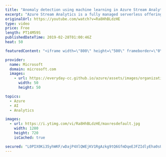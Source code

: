 ```yaml
---
title: "Anomaly detection using machine learning in Azure Stream Analytics | Azure Friday"
excerpt: "Azure Stream Analytics is a fully managed serverless offering on Azure. With the new Anomaly Detection functions in Stream Analytics, the whole complexity associated with building and training custom machine learning (ML) models is reduced to a simple function call resulting in lower costs, faster time"
originalUrl: https://youtube.com/watch?v=Ra8HhBLdzHE
type: video
price: Free
length: PT14M59S
publishedDateTime: 2019-02-28T01:00:46Z
heat: 50

featuredContent: "<iframe width=\"800\" height=\"500\" frameborder=\"0\" src=\"https://www.youtube.com/embed/Ra8HhBLdzHE\" allow=\"accelerometer; autoplay; encrypted-media; gyroscope; picture-in-picture\" allowfullscreen></iframe>"

provider:
  name: Microsoft
  domain: microsoft.com
  images:
    - url: https://everyday-cc.github.io/azure/assets/images/organizations/microsoft.com-50x50.jpg
      width: 50
      height: 50

topics:
  - Azure
  - AI
  - Analytics

images:
  - url: https://i.ytimg.com/vi/Ra8HhBLdzHE/maxresdefault.jpg
    width: 1280
    height: 720
    isCached: true

secured: "L0PIX0Ki35yhWKF/wDajP4XlQWEjKV1RgAzkg9tQ6GfmDqeEJFZIdlyEha0sUQGybFj+OeYWZxg0J8vr74pa0vXU5/z5O8rHgUiqJyllBAPFgb2qGk3Kk3TMCzXg2dPfbvmdydRmdOAVa5L76O3iaedm41/faPAYEXVa3FbKqqBb031RMQDB2kAbz8Hy+YW9o3OGtcVttQtkihYtH/4AQ2FwoieHgFPhDaJoVpMNL7nEfUZ3sdqZN+0lrSkseEet6/m0hhFU15reJZrmlY8mF8zp1J8005QTuD8r5sD+Qs7KW49n94V7Sj1Y/EHLnorqovIeETzr6WQH2S1nOgHCQKGQhAq7JlNjGxcD9WA5WM1D2z6Q5S9rFnOzSqe3T+VhPSmMDg+T7qpeZiVyJELpUrMljH+Rda3A1tbPc25RITA=;4mjnSsdOTtz1zhV/cFMGUw=="
---
```



